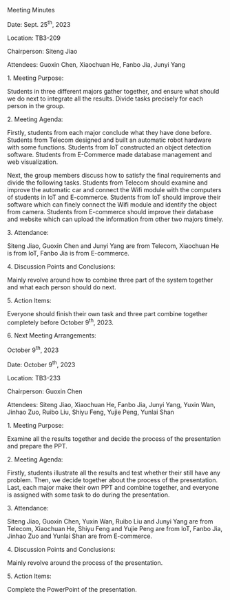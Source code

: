 ﻿Meeting Minutes

Date: Sept. 25<sup>th</sup>, 2023

Location: TB3-209

Chairperson:<a name="ole_link1"></a> Siteng Jiao

Attendees: Guoxin Chen, Xiaochuan He, <a name="ole_link2"></a>Fanbo Jia, Junyi Yang

1\. Meeting Purpose:

Students in three different majors gather together, and ensure what should we do next to integrate all the results. Divide tasks precisely for each person in the group.

2\. Meeting Agenda:

Firstly, students from each major conclude what they have done before. Students from Telecom designed and built an automatic robot hardware with some functions. Students from loT constructed an object detection software. Students from E-Commerce made database management and web visualization.

Next, the group members discuss how to satisfy the final requirements and divide the following tasks. Students from Telecom should examine and improve the automatic car and connect the Wifi module with the computers of students in loT and E-commerce. Students from loT should improve their software which can finely connect the Wifi module and identify the object from camera. Students from E-commerce should improve their database and website which can upload the information from other two majors timely.

3\. Attendance:

Siteng Jiao, Guoxin Chen and Junyi Yang are from Telecom, Xiaochuan He is from loT, Fanbo Jia is from E-commerce.

4\. Discussion Points and Conclusions:

Mainly revolve around how to combine three part of the system together and what each person should do next.

5\. Action Items:

Everyone should finish their own task and three part combine together completely before October 9<sup>th</sup>, 2023.

6\. Next Meeting Arrangements:

<a name="ole_link3"></a>October 9<sup>th</sup>, 2023

Date: October 9<sup>th</sup>, 2023

Location: TB3-233

Chairperson: Guoxin Chen

Attendees: Siteng Jiao, Xiaochuan He, Fanbo Jia, Junyi Yang, Yuxin Wan, Jinhao Zuo, Ruibo Liu, Shiyu Feng, Yujie Peng, Yunlai Shan

1\. Meeting Purpose:

Examine all the results together and decide the process of the presentation and prepare the PPT.

2\. Meeting Agenda:

Firstly, students illustrate all the results and test whether their still have any problem. Then, we decide together about the process of the presentation. Last, each major make their own PPT and combine together, and everyone is assigned with some task to do during the presentation.

3\. Attendance:

Siteng Jiao, Guoxin Chen, Yuxin Wan, Ruibo Liu and Junyi Yang are from Telecom, Xiaochuan He, Shiyu Feng and Yujie Peng are from loT, Fanbo Jia, Jinhao Zuo and Yunlai Shan are from E-commerce.

4\. Discussion Points and Conclusions:

Mainly revolve around the process of the presentation.

5\. Action Items:

Complete the PowerPoint of the presentation. 

